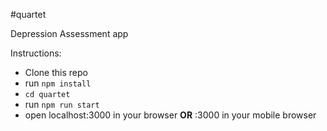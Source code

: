 #quartet

Depression Assessment app

Instructions:
- Clone this repo
- run `npm install`
- `cd quartet`
- run `npm run start` 
- open localhost:3000 in your browser **OR** <your ip address>:3000 in your mobile browser
